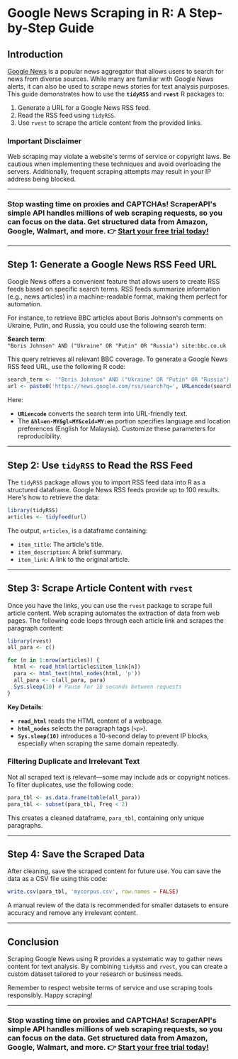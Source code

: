 
# Google News Scraping in R: A Step-by-Step Guide

## Introduction

[Google News](https://en.wikipedia.org/wiki/Google_News) is a popular news aggregator that allows users to search for news from diverse sources. While many are familiar with Google News alerts, it can also be used to scrape news stories for text analysis purposes. This guide demonstrates how to use the **`tidyRSS`** and **`rvest`** R packages to:

1. Generate a URL for a Google News RSS feed.
2. Read the RSS feed using `tidyRSS`.
3. Use `rvest` to scrape the article content from the provided links.

### Important Disclaimer
Web scraping may violate a website's terms of service or copyright laws. Be cautious when implementing these techniques and avoid overloading the servers. Additionally, frequent scraping attempts may result in your IP address being blocked.

---

### Stop wasting time on proxies and CAPTCHAs! ScraperAPI's simple API handles millions of web scraping requests, so you can focus on the data. Get structured data from Amazon, Google, Walmart, and more. 👉 [Start your free trial today!](https://bit.ly/Scraperapi)

---

## Step 1: Generate a Google News RSS Feed URL

Google News offers a convenient feature that allows users to create RSS feeds based on specific search terms. RSS feeds summarize information (e.g., news articles) in a machine-readable format, making them perfect for automation.

For instance, to retrieve BBC articles about Boris Johnson's comments on Ukraine, Putin, and Russia, you could use the following search term:

**Search term**:  
`"Boris Johnson" AND ("Ukraine" OR "Putin" OR "Russia") site:bbc.co.uk`

This query retrieves all relevant BBC coverage. To generate a Google News RSS feed URL, use the following R code:

```r
search_term <- '"Boris Johnson" AND ("Ukraine" OR "Putin" OR "Russia") site:bbc.co.uk'
url <- paste0('https://news.google.com/rss/search?q=', URLencode(search_term, reserved = TRUE), '&hl=en-MY&gl=MY&ceid=MY:en')
```

Here:
- **`URLencode`** converts the search term into URL-friendly text.
- The **`&hl=en-MY&gl=MY&ceid=MY:en`** portion specifies language and location preferences (English for Malaysia). Customize these parameters for reproducibility.

---

## Step 2: Use `tidyRSS` to Read the RSS Feed

The `tidyRSS` package allows you to import RSS feed data into R as a structured dataframe. Google News RSS feeds provide up to 100 results. Here's how to retrieve the data:

```r
library(tidyRSS)
articles <- tidyfeed(url)
```

The output, `articles`, is a dataframe containing:
- `item_title`: The article's title.
- `item_description`: A brief summary.
- `item_link`: A link to the original article.

---

## Step 3: Scrape Article Content with `rvest`

Once you have the links, you can use the `rvest` package to scrape full article content. Web scraping automates the extraction of data from web pages. The following code loops through each article link and scrapes the paragraph content:

```r
library(rvest)
all_para <- c()

for (n in 1:nrow(articles)) {
  html <- read_html(articles$item_link[n])
  para <- html_text(html_nodes(html, 'p'))
  all_para <- c(all_para, para)
  Sys.sleep(10) # Pause for 10 seconds between requests
}
```

**Key Details**:
- **`read_html`** reads the HTML content of a webpage.
- **`html_nodes`** selects the paragraph tags (`<p>`).
- **`Sys.sleep(10)`** introduces a 10-second delay to prevent IP blocks, especially when scraping the same domain repeatedly.

### Filtering Duplicate and Irrelevant Text
Not all scraped text is relevant—some may include ads or copyright notices. To filter duplicates, use the following code:

```r
para_tbl <- as.data.frame(table(all_para))
para_tbl <- subset(para_tbl, Freq < 2)
```

This creates a cleaned dataframe, `para_tbl`, containing only unique paragraphs.

---

## Step 4: Save the Scraped Data

After cleaning, save the scraped content for future use. You can save the data as a CSV file using this code:

```r
write.csv(para_tbl, 'mycorpus.csv', row.names = FALSE)
```

A manual review of the data is recommended for smaller datasets to ensure accuracy and remove any irrelevant content.

---

## Conclusion

Scraping Google News using R provides a systematic way to gather news content for text analysis. By combining `tidyRSS` and `rvest`, you can create a custom dataset tailored to your research or business needs.

Remember to respect website terms of service and use scraping tools responsibly. Happy scraping!

---

### Stop wasting time on proxies and CAPTCHAs! ScraperAPI's simple API handles millions of web scraping requests, so you can focus on the data. Get structured data from Amazon, Google, Walmart, and more. 👉 [Start your free trial today!](https://bit.ly/Scraperapi)
